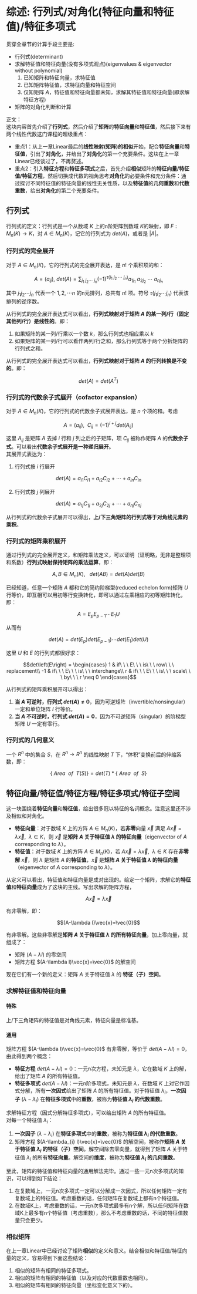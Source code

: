 # 综述: 行列式/对角化(特征向量和特征值)/特征多项式
贯穿全章节的计算手段主要是:
* 行列式(determinant)
* 求解特征值和特征向量(没有多项式观点)(eigenvalues & eigenvector without polynomial)
    1. 已知矩阵和特征向量，求特征值
    2. 已知矩阵特征值，求特征向量和特征空间
    3. 仅知矩阵 $A$，特征值和特征向量都未知，求解其特征值和特征向量(即求解特征方程)
* 矩阵的对角化判断和计算

正文：  
这块内容首先介绍了**行列式**，然后介绍了**矩阵**的**特征向量**和**特征值**，然后接下来有两个线性代数这门课程的超级重点：
* 重点1：从上一章Linear最后的**线性映射(矩阵)的相似**开始，配合**特征向量**和**特征值**，引出了**对角化**，并给出了**对角化**的第一个充要条件。这块在上一章Linear已经谈过了，不再赘述。
* 重点2：引入**特征方程**和**特征多项式**之后，首先介绍**相似**矩阵的**特征向量/特征值/特征方程**，然后切换成代数的视角思考**对角化**的必要条件和充分条件：通过探讨不同特征值的特征向量的线性无关性质，以及**特征值**的**几何重数**和**代数重数**，给出**对角化**的第二个充要条件。

## 行列式
行列式的定义：行列式是一个从数域 $K$ 上的n阶矩阵到数域 $K$的映射，即 $F: M_n\left(K\right) \rightarrow K$，对 $A \in M_n\left(K\right)$，记它的行列式为 $det\left(A\right)$，或者是 $|A|$。  
  
### 行列式的完全展开  
对于 $A \in M_n\left(K\right)$，它的行列式的完全展开表达，是 $n!$ 个乘积项的和：
```math
A = \left(a_{ij}\right),\ det\left(A\right) = \sum_{j_1\ j_2 \cdots\ j_n}(-1)^{\tau\left(j_1\ j_2\ \cdots\ j_n\right)}a_{1j_1}\ a_{2j_2}\ \cdots\ a_{nj_n}
```
其中 $j_1 j_2 \cdots j_n$ 代表一个 $1,2,\cdots n$ 的n元排列，总共有 $n!$ 项。符号 $\tau\left(j_1 j_2 \cdots j_n\right)$ 代表该排列的逆序数。  
  
从行列式的完全展开表达式可以看出，**行列式映射对于矩阵 $A$ 的某一列/行（固定其他列/行）是线性的**。即：
1. 如果矩阵的某一列/行乘以一个数 $k$，那么行列式也相应乘以 $k$
2. 如果矩阵的某一列/行可以看作两列/行之和，那么行列式等于两个分拆矩阵的行列式之和。
  
从行列式的完全展开表达式可以看出，**行列式映射对于矩阵 $A$ 的行列转换是不变的**。即：
```math
det\left(A\right) = det\left(A^{T}\right)
```
  
### 行列式的代数余子式展开（cofactor expansion）
对于 $A \in M_n\left(K\right)$，它的行列式的代数余子式展开表达，是 $n$ 个项的和。考虑
```math
A = \left(a_{ij}\right),\ \ C_{ij} = (-1)^{i+j}det(A_{ij})
```
这里 $A_{ij}$ 是矩阵 $A$ 去掉 $i$ 行和 $j$ 列之后的子矩阵，项 $C_{ij}$ 被称作矩阵 $A$ 的**代数余子式**。可以看出**代数余子式展开是一种递归展开**。  
其展开式表达为：
1. 行列式按 $i$ 行展开
```math
det\left(A\right) = a_{i1}C_{i1}+a_{i2}C_{i2}+\cdots+a_{in}C_{in}
```
2. 行列式按 $j$ 列展开
```math
det\left(A\right) = a_{1j}C_{1j}+a_{2j}C_{2j}+\cdots+a_{nj}C_{nj}
```
从行列式的代数余子式展开可以得出，**上/下三角矩阵的行列式等于对角线元素的乘积**。

### 行列式的矩阵乘积展开
通过行列式的完全展开定义，和矩阵乘法定义，可以证明（证明略，无非是整理项和系数）**行列式映射保持矩阵的乘法运算**，即：
```math
A, B \in M_n\left(K\right), \ \ \ det\left(AB\right) = det\left(A\right)det\left(B\right)
```
已经知道，任意一个矩阵 $A$ 都和它的简约阶梯型(reduced echelon form)矩阵 $U$ 行等价，即互相可以用初等行变换转化，即可以通过左乘相应的初等矩阵转化，即：
```math
A = E_p E_{p-1} \cdots E_{1} U
```
从而有
```math
det\left(A\right) = det\left(E_p\right) det\left(E_{p-1}\right) \cdots det\left(E_1\right) det\left(U\right)
```
这里 $U$ 和 $E$ 的行列式都很好求：
```math
det\left(E\right) =
\begin{cases}
1 & if\ \ \ E\ \ \ is\ \ \ row\ \ \ replacement\\
-1 & if\ \ \ E\ \ \ is\ \ \ interchange\\
r & if\ \ \ E\ \ \ is\ \ \ scale\ \ \ by\ \ \ r \neq 0
\end{cases}
```
从行列式的矩阵乘积展开可以得出：
1. **当 $A$ 可逆时，行列式 $det\left(A\right) \neq 0$**，因为可逆矩阵（invertible/nonsingular）一定和单位矩阵 $I$ 行等价。
2. **当 $A$ 不可逆时，行列式 $det\left(A\right) = 0$**，因为不可逆矩阵（singular）的阶梯型矩阵 $U$ 一定有零行。
  
### 行列式的几何意义
一个 $R^n$ 中的集合 $S$，在 $R^n \rightarrow R^n$ 的线性映射 $T$ 下，“体积”变换前后的伸缩系数，即：
```math
\left\{
\ Area\ \ of\ \ T(S)
\right.
\left.
\right\}
= det(T) *
\left\{
\ Area\ \ of\ \ S
\right.
\left.
\right\}
```

## 特征向量/特征值/特征方程/特征多项式/特征子空间
这一块围绕着**特征向量**和**特征值**，给出很多冠以特征的名词概念。注意这里还不涉及相似和对角化。
  
* **特征向量**：对于数域 $K$ 上的方阵 $A \in M_{n}(K)$，若**非零**向量 $\vec{x}$ 满足 $A\vec{x}=\lambda\vec{x},\ \ \lambda\in K$，则 $\vec{x}$ 是**矩阵 $A$ 关于特征值 $\lambda$ 的特征向量**（eigenvector of $A$ corresponding to $\lambda$）。
* **特征值**：对于数域 $K$ 上的方阵 $A \in M_{n}(K)$，若 $A\vec{x}=\lambda\vec{x},\ \ \lambda\in K$ 存在**非零解** $\vec{x}$，则 $\lambda$ 是矩阵 $A$ 的**特征值**，$\vec{x}$ 是**矩阵 $A$ 关于特征值 $\lambda$ 的特征向量**（eigenvector of $A$ corresponding to $\lambda$）。
  
从定义可以看出，特征值和特征向量是成对出现的。给定一个矩阵，求解它的**特征值**和**特征向量**成为了这块的主线。写出求解的矩阵方程，
```math
A\vec{x}=\lambda\vec{x}
```
有非零解，即：
```math
(A-\lambda I)\vec{x}=\vec{0}
```
有非零解。这些非零解是**矩阵 $A$ 关于特征值 $\lambda$ 的所有特征向量**，加上零向量，就组成了：
* 矩阵 $(A-\lambda I)$ 的零空间
* 矩阵方程 $(A-\lambda I)\vec{x}=\vec{0}$ 的解空间

现在它们有一个新的定义：矩阵 $A$ 关于特征值 $\lambda$ 的 **特征（子）空间**。

### 求解特征值和特征向量

#### 特殊
上/下三角矩阵的特征值是对角线元素，特征向量是标准基。  
  

#### 通用
矩阵方程 $(A-\lambda I)\vec{x}=\vec{0}$ 有非零解，等价于 $det(A-\lambda I)=0$，由此得到两个概念：
* **特征方程** $det(A-\lambda I)=0$：一元n次方程，未知元是 $\lambda$，它在数域 $K$ 上的解，给出了矩阵 $A$ 的所有特征值。
* **特征多项式** $det(A-\lambda I)$：一元n阶多项式，未知元是 $\lambda$，在数域 $K$ 上对它作因式分解，所有**一次因式**给出了矩阵 $A$ 的所有特征值。对于特征值 $\lambda_{i}$，**一次因子** $(\lambda - \lambda_{i})$ 在**特征多项式**中的**重数**，被称为**特征值 $\lambda_{i}$ 的代数重数**。

求解特征方程（因式分解特征多项式），可以给出矩阵 $A$ 的所有特征值。  
对每一个特征值 $\lambda_{i}$：  
1. **一次因子** $(\lambda - \lambda_{i})$ 在**特征多项式**中的**重数**，被称为**特征值 $\lambda_{i}$ 的代数重数**。
2. 矩阵方程 $(A-\lambda_{i} I)\vec{x}=\vec{0}$ 的解空间，被称作**矩阵 $A$ 关于特征值 $\lambda_i$ 的特征（子）空间**。解空间除去零向量，就得到了矩阵 $A$ 关于特征值 $\lambda_i$ 的所有**特征向量**。解空间的**维度**，被称为**特征值 $\lambda_{i}$ 的几何重数**。  
  
至此，矩阵的特征值和特征向量的通用解法完毕。通过一些一元n次多项式的知识，可以得到如下结论：  
1. 在复数域上，一元n次多项式一定可以分解成一次因式，所以任何矩阵一定有复数域上的特征值。考虑重数的话，任何矩阵在复数域上都有n个特征值。
2. 在数域K上，考虑重数的话，一元n次多项式最多有n个解，所以任何矩阵在数域K上最多有n个特征值（考虑重数），那么不考虑重数的话，不同的特征值数量只会更少。  

### 相似矩阵
在上一章Linear中已经讨论了矩阵**相似**的定义和意义。结合相似和特征值/特征向量的定义，容易得到下面这些结论：
1. 相似的矩阵有相同的特征多项式。
2. 相似的矩阵有相同的特征值（以及对应的代数重数也相同）。
3. 相似的矩阵有相同的特征向量（坐标变化意义下的）。

